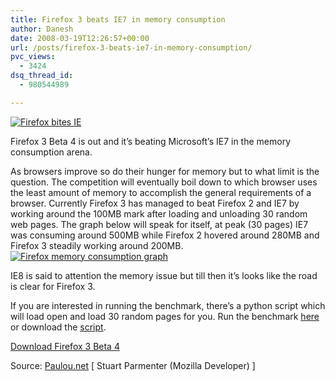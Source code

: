 ```yaml
---
title: Firefox 3 beats IE7 in memory consumption
author: Danesh
date: 2008-03-19T12:26:57+00:00
url: /posts/firefox-3-beats-ie7-in-memory-consumption/
pvc_views:
  - 3424
dsq_thread_id:
  - 980544989

---
```

[<img border="0" src="http://static.flickr.com/2379/2345397694_c6c319bef1_m.jpg" alt="Firefox bites IE" />][1]

Firefox 3 Beta 4 is out and it&#8217;s beating Microsoft&#8217;s IE7 in the memory consumption arena.

As browsers improve so do their hunger for memory but to what limit is the question. The competition will eventually boil down to which browser uses the least amount of memory to accomplish the general requirements of a browser. Currently Firefox 3 has managed to beat Firefox 2 and IE7 by working around the 100MB mark after loading and unloading 30 random web pages. The graph below will speak for itself, at peak (30 pages) IE7 was consuming around 500MB while Firefox 2 hovered around 280MB and Firefox 3 steadily working around 200MB. [<img border="0" src="http://static.flickr.com/2130/2344570169_1db87c2cd2.jpg" alt="Firefox memory consumption graph" />][2]

IE8 is said to attention the memory issue but till then it&#8217;s looks like the road is clear for Firefox 3.

If you are interested in running the benchmark, there&#8217;s a python script which will load open and load 30 random pages for you. Run the benchmark [here][3] or download the [script][4].

[Download Firefox 3 Beta 4][5]

Source: [Paulou.net][6] [ Stuart Parmenter (Mozilla Developer) ]

 [1]: http://www.flickr.com/photos/65059925@N00/2345397694/ "Firefox bites IE"
 [2]: http://www.flickr.com/photos/65059925@N00/2344570169/ "Firefox memory consumption graph"
 [3]: http://random.pavlov.net/membuster/index.html
 [4]: http://random.pavlov.net/membuster/measure2.py
 [5]: http://www.mozilla.com/en-US/firefox/all-beta.html
 [6]: http://blog.pavlov.net/2008/03/11/firefox-3-memory-usage/